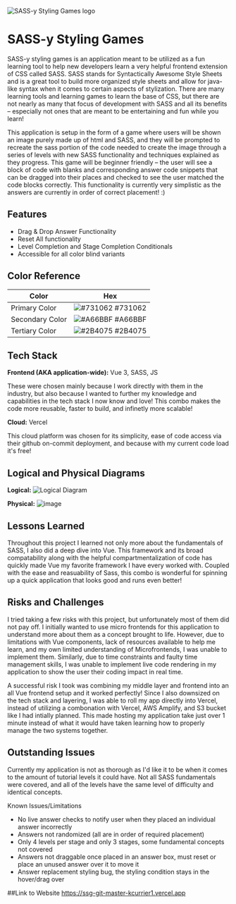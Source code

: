 ![SASS-y Styling Games logo](https://user-images.githubusercontent.com/59896865/234712503-60a4e224-ea7f-499f-93f2-b2e9c2df3704.png)


# SASS-y Styling Games

SASS-y styling games is an application meant to be utilized as a fun learning tool to help new developers learn a very helpful frontend extension of CSS called SASS. SASS stands for Syntactically Awesome Style Sheets and is a great tool to build more organized style sheets and allow for java-like syntax when it comes to certain aspects of stylization. There are many learning tools and learning games to learn the base of CSS, but there are not nearly as many that focus of development with SASS and all its benefits – especially not ones that are meant to be entertaining and fun while you learn!

This application is setup in the form of a game where users will be shown an image purely made up of html and SASS, and they will be prompted to recreate the sass portion of the code needed to create the image through a series of levels with new SASS functionality and techniques explained as they progress. This game will be beginner friendly – the user will see a block of code with blanks and corresponding answer code snippets that can be dragged into their places and checked to see the user matched the code blocks correctly. This functionality is currently very simplistic as the answers are currently in order of correct placement! :)





## Features

- Drag & Drop Answer Functionality
- Reset All functionality
- Level Completion and Stage Completion Conditionals
- Accessible for all color blind variants

## Color Reference

| Color             | Hex                                                                |
| ----------------- | ------------------------------------------------------------------ |
| Primary Color | ![#731062](https://via.placeholder.com/10/731062?text=+) #731062 |
| Secondary Color | ![#A66BBF](https://via.placeholder.com/10/A66BBF?text=+) #A66BBF |
| Tertiary Color | ![#2B4075](https://via.placeholder.com/10/2B4075?text=+) #2B4075 


## Tech Stack

**Frontend (AKA application-wide):** Vue 3, SASS, JS

These were chosen mainly because I work directly with them in the industry, but also because I wanted to further my knowledge and capabilities in the tech stack I now know and love! This combo makes the code more reusable, faster to build, and infinetly more scalable!

**Cloud:** Vercel

This cloud platform was chosen for its simplicity, ease of code access via their github on-commit deployment, and because with my current code load it's free!

## Logical and Physical Diagrams

**Logical:**
![Logical Diagram](https://user-images.githubusercontent.com/59896865/234712251-98346faa-ad89-4514-855b-7a59dd625e12.png)

**Physical:**
![image](https://user-images.githubusercontent.com/59896865/234712382-b530b033-4d33-45c9-b600-5bb982496ee5.png)


## Lessons Learned

Throughout this project I learned not only more about the fundamentals of SASS, I also did a deep dive into Vue. This framework and its broad compatability along with the helpful compartmentalization of code has quickly made Vue my favorite framework I have every worked with. Coupled with the ease and reasuability of Sass, this combo is wonderful for spinning up a quick application that looks good and runs even better! 


## Risks and Challenges

I tried taking a few risks with this project, but unfortunately most of them did not pay off. I initially wanted to use micro frontends for this application to understand more about them as a concept brought to life. However, due to limitations with Vue components, lack of resources available to help me learn, and my own limited understanding of Microfrontends, I was unable to implement them. Similarly, due to time constraints and faulty time management skills, I was unable to implement live code rendering in my application to show the user their coding impact in real time. 

A successful risk I took was combining my middle layer and frontend into an all Vue frontend setup and it worked perfectly! Since I also downsized on the tech stack and layering, I was able to roll my app directly into Vercel, instead of utilizing a combonation with Vercel, AWS Amplify, and S3 bucket like I had intially planned. This made hosting my application take just over 1 minute instead of what it would have taken learning how to properly manage the two systems together.
## Outstanding Issues

Currently my application is not as thorough as I'd like it to be when it comes to the amount of tutorial levels it could have. Not all SASS fundamentals were covered, and all of the levels have the same level of difficulty and identical concepts. 

Known Issues/Limitations 
- No live answer checks to notify user when they placed an individual answer incorrectly
- Answers not randomized (all are in order of required placement)
- Only 4 levels per stage and only 3 stages, some fundamental concepts not covered
- Answers not draggable once placed in an answer box, must reset or place an unused answer over it to move it
- Answer replacement styling bug, the styling condition stays in the hover/drag over


##Link to Website
https://ssg-git-master-kcurrier1.vercel.app
